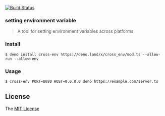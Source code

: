 [![Build Status](https://github.com/axetroy/deno_cross_env/workflows/test/badge.svg)](https://github.com/axetroy/deno_cross_env/actions)

### setting environment variable

> A tool for setting environment variables across platforms

### Install

```shell
$ deno install cross-env https://deno.land/x/cross_env/mod.ts --allow-run --allow-env
```

### Usage

```shell
$ cross-env PORT=8080 HOST=0.0.0.0 deno https://example.com/server.ts
```

## License

The [MIT License](LICENSE)
